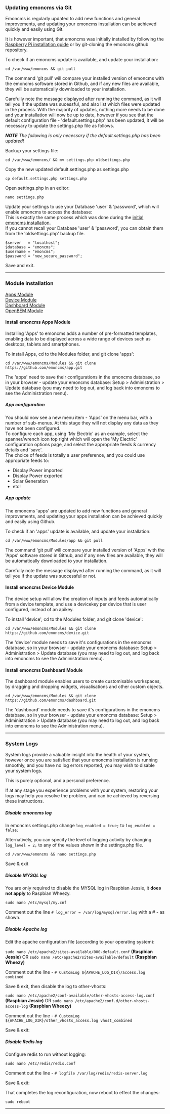 ### Updating emoncms via Git
Emoncms is regularly updated to add new functions and general improvements, and updating your emoncms installation can be achieved quickly and easily using Git.

It is however important, that emoncms was initially installed by following the [Raspberry Pi installation guide](readme.md) or by git-cloning the emoncms github repository.

To check if an emoncms update is available, and update your installation:

`cd /var/www/emoncms && git pull`

The command 'git pull' will compare your installed version of emoncms with the emoncms software stored in Github, and if any new files are available, they will be automatically downloaded to your installation.

Carefully note the message displayed after running the command, as it will tell you if the update was sucessful, and also list which files were updated in the process. With the majority of updates, nothing more needs to be done and your installation will now be up to date, however if you see that the default configuration file - 'default.settings.php' has been updated, it will be necessary to update the settings.php file as follows.

***NOTE*** _The following is only necessary if the default.settings.php has been updated!_

Backup your settings file:

`cd /var/www/emoncms/ && mv settings.php oldsettings.php`

Copy the new updated default.settings.php as settings.php

`cp default.settings.php settings.php`

Open settings.php in an editor:

`nano settings.php`

Update your settings to use your Database 'user' & 'password', which will enable emoncms to access the database:  
This is exactly the same process which was done during the [initial emoncms installation](readme.md#configure-emoncms-database-settings).  
If you cannot recall your Database 'user' & 'password', you can obtain them from the 'oldsettings.php' backup file.

    $server   = "localhost";
    $database = "emoncms";
    $username = "emoncms";
    $password = "new_secure_password";

Save and exit.

***

### Module installation

[Apps Module](general.md#install-emoncms-apps-module)  
[Device Module](general.md#install-emoncms-device-module)  
[Dashboard Module](general.md#install-emoncms-dashboard-module)  
[OpenBEM Module](general.md#install-openbem-module)

#### Install emoncms Apps Module
Installing 'Apps' to emoncms adds a number of pre-formatted templates, enabling data to be displayed across a wide range of devices such as desktops, tablets and smartphones.

To install Apps, cd to the Modules folder, and git clone 'apps':

`cd /var/www/emoncms/Modules && git clone https://github.com/emoncms/app.git`

The 'apps' need to save their configurations in the emoncms database, so in your browser - update your emoncms database: Setup > Administration > Update database (you may need to log out, and log back into emoncms to see the Administration menu).

##### App configuration
You should now see a new menu item - 'Apps' on the menu bar, with a number of sub-menus. At this stage they will not display any data as they have not been configured.  
To configure each app, using 'My Electric' as an example, select the spanner/wrench icon top right which will open the 'My Electric' configuration options page, and select the appropriate feeds & currency details and 'save'.  
The choice of feeds is totally a user preference, and you could use appropriate feeds to:
* Display Power imported
* Display Power exported
* Solar Generation
* etc!

##### App update
The emoncms 'apps' are updated to add new functions and general improvements, and updating your apps installation can be achieved quickly and easily using Github.

To check if an 'apps' update is available, and update your installation:

`cd /var/www/emoncms/Modules/app && git pull`

The command 'git pull' will compare your installed version of 'Apps' with the 'Apps' software stored in Github, and if any new files are available, they will be automatically downloaded to your installation.

Carefully note the message displayed after running the command, as it will tell you if the update was successful or not.

#### Install emoncms Device Module
The device setup will allow the creation of inputs and feeds automatically from a device template, and use a devicekey per device that is user configured, instead of an apikey.

To install 'device', cd to the Modules folder, and git clone 'device':

`cd /var/www/emoncms/Modules && git clone https://github.com/emoncms/device.git`

The 'device' module needs to save it's configurations in the emoncms database, so in your browser - update your emoncms database: Setup > Administration > Update database (you may need to log out, and log back into emoncms to see the Administration menu).

#### Install emoncms Dashboard Module
The dashboard module enables users to create customisable workspaces, by dragging and dropping widgets, visualisations and other custom objects.

`cd /var/www/emoncms/Modules && git clone https://github.com/emoncms/dashboard.git`

The 'dashboard' module needs to save it's configurations in the emoncms database, so in your browser - update your emoncms database: Setup > Administration > Update database (you may need to log out, and log back into emoncms to see the Administration menu).

***

### System Logs
System logs provide a valuable insight into the health of your system, however once you are satisfied that your emoncms installation is running smoothly, and you have no log errors reported, you may wish to disable your system logs.

This is purely optional, and a personal preference.

If at any stage you experience problems with your system, restoring your logs may help you resolve the problem, and can be achieved by reversing these instructions.

##### Disable emoncms log
In emoncms settings.php change `log_enabled = true;` to `log_enabled = false;`

Alternatively, you can specify the level of logging activity by changing `log_level = 2;` to any of the values shown in the settings.php file.

`cd /var/www/emoncms && nano settings.php`

Save & exit

##### Disable MYSQL log
You are only required to disable the MYSQL log in Raspbian Jessie, it **does not apply** to Raspbian Wheezy.

`sudo nano /etc/mysql/my.cnf`

Comment out the line `# log_error = /var/log/mysql/error.log` with a # - as shown.

##### Disable Apache log
Edit the apache configuration file (according to your operating system):

`sudo nano /etc/apache2/sites-available/000-default.conf` **(Raspbian Jessie)** OR
`sudo nano /etc/apache2/sites-available/default` **(Raspbian Wheezy)**

Comment out the line - `# CustomLog ${APACHE_LOG_DIR}/access.log combined`

Save & exit, then disable the log to other-vhosts:

`sudo nano /etc/apache2/conf-available/other-vhosts-access-log.conf` **(Raspbian Jessie)** OR
`sudo nano /etc/apache2/conf.d/other-vhosts-access-log` **(Raspbian Wheezy)**

Comment out the line - `# CustomLog ${APACHE_LOG_DIR}/other_vhosts_access.log vhost_combined`

Save & exit:

##### Disable Redis log
Configure redis to run without logging:

`sudo nano /etc/redis/redis.conf`

Comment out the line - `# logfile /var/log/redis/redis-server.log`

Save & exit:

That completes the log reconfiguration, now reboot to effect the changes:

`sudo reboot`

***

